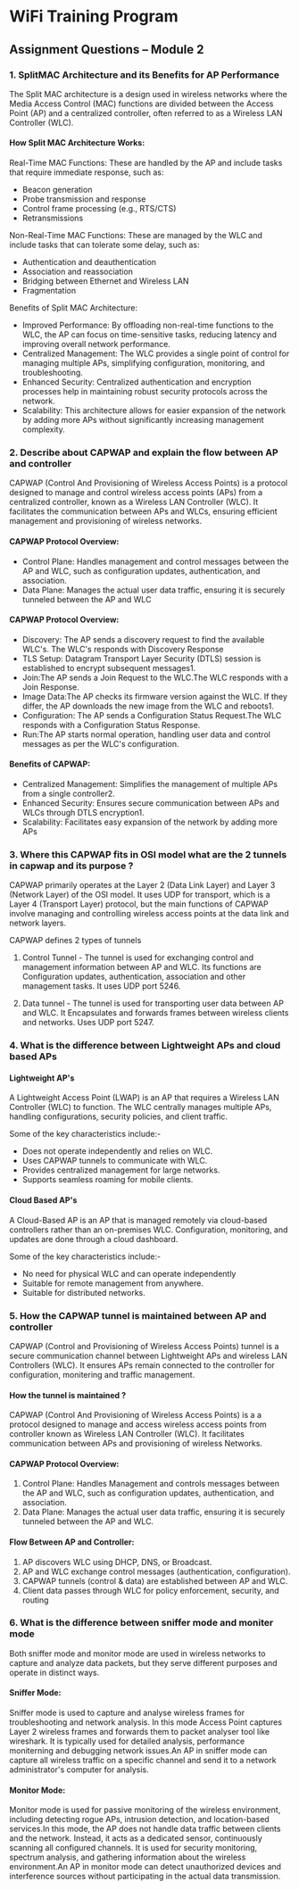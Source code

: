# WiFi Training Program  
## Assignment Questions – Module 2

### 1. SplitMAC Architecture and its Benefits for AP Performance
The Split MAC architecture is a design used in wireless networks where the Media Access Control (MAC) functions are divided between the Access Point (AP) and a centralized controller, often referred to as a Wireless LAN Controller (WLC).

#### How Split MAC Architecture Works:

Real-Time MAC Functions: These are handled by the AP and include tasks that require immediate response, such as:

- Beacon generation
- Probe transmission and response
- Control frame processing (e.g., RTS/CTS)
- Retransmissions

Non-Real-Time MAC Functions: These are managed by the WLC and include tasks that can tolerate some delay, such as:

- Authentication and deauthentication
- Association and reassociation
- Bridging between Ethernet and Wireless LAN
- Fragmentation

Benefits of Split MAC Architecture:
- Improved Performance: By offloading non-real-time functions to the WLC, the AP can focus on time-sensitive tasks, reducing latency and improving overall network performance.
- Centralized Management: The WLC provides a single point of control for managing multiple APs, simplifying configuration, monitoring, and troubleshooting.
- Enhanced Security: Centralized authentication and encryption processes help in maintaining robust security protocols across the network.
- Scalability: This architecture allows for easier expansion of the network by adding more APs without significantly increasing management complexity.

### 2. Describe about CAPWAP and explain the flow between AP and controller 

CAPWAP (Control And Provisioning of Wireless Access Points) is a protocol designed to manage and control wireless access points (APs) from a centralized controller, known as a Wireless LAN Controller (WLC). It facilitates the communication between APs and WLCs, ensuring efficient management and provisioning of wireless networks.

#### CAPWAP Protocol Overview:
- Control Plane: Handles management and control messages between the AP and WLC, such as configuration updates, authentication, and association.
- Data Plane: Manages the actual user data traffic, ensuring it is securely tunneled between the AP and WLC

#### CAPWAP Protocol Overview:

- Discovery: The AP sends a discovery request to find the available WLC's. The WLC's responds with Discovery Response
- TLS Setup: Datagram Transport Layer Security (DTLS) session is established to encrypt subsequent messages1.
- Join:The AP sends a Join Request to the WLC.The WLC responds with a Join Response.
- Image Data:The AP checks its firmware version against the WLC. If they differ, the AP downloads the new image from the WLC and reboots1.
- Configuration: The AP sends a Configuration Status Request.The WLC responds with a Configuration Status Response.
- Run:The AP starts normal operation, handling user data and control messages as per the WLC's configuration.

#### Benefits of CAPWAP:
- Centralized Management: Simplifies the management of multiple APs from a single controller2.
- Enhanced Security: Ensures secure communication between APs and WLCs through DTLS encryption1.
- Scalability: Facilitates easy expansion of the network by adding more APs

### 3. Where this CAPWAP fits in OSI model what are the 2 tunnels in capwap and its purpose ?

CAPWAP primarily operates at the Layer 2 (Data Link Layer) and Layer 3 (Network Layer) of the OSI model. It uses UDP for transport, which is a Layer 4 (Transport Layer) protocol, but the main functions of CAPWAP involve managing and controlling wireless access points at the data link and network layers.

CAPWAP defines 2 types of tunnels 

1. Control Tunnel - The tunnel is used for exchanging control and management information between AP and WLC. Its functions are Configuration updates, authentication, association and other management tasks. It uses UDP port 5246.

2. Data tunnel - The tunnel is used for transporting user data between AP and WLC. It Encapsulates and forwards frames between wireless clients and networks. Uses UDP port 5247.

### 4. What is the difference between Lightweight APs and cloud based APs

#### Lightweight AP's
A Lightweight Access Point (LWAP) is an AP that requires a Wireless LAN Controller (WLC) to function. The WLC centrally manages multiple APs, handling configurations, security policies, and client traffic.

Some of the key characteristics include:-
   - Does not operate independently and relies on WLC.
   - Uses CAPWAP tunnels to communicate with WLC.
   - Provides centralized management for large networks.
   - Supports seamless roaming for mobile clients.

#### Cloud Based AP's
A Cloud-Based AP is an AP that is managed remotely via cloud-based controllers rather than an on-premises WLC. Configuration, monitoring, and updates are done through a cloud dashboard.

Some of the key characteristics include:-
   - No need for physical WLC and can operate independently 
   - Suitable for remote management from anywhere.
   - Suitable for distributed networks.

### 5. How the CAPWAP tunnel is maintained between AP and controller 

CAPWAP (Control and Provisioning of Wireless Access Points) tunnel is a secure communication channel between Lightweight APs and wireless LAN Controllers (WLC). It ensures APs remain connected to the controller for configuration, monitering and traffic management.
 
#### How the tunnel is maintained ?

CAPWAP (Control And Provisioning of Wireless Access Points) is a a protocol designed to manage and access wireless access points from controller known as Wireless LAN Controller (WLC). It facilitates communication between APs and provisioning of wireless Networks.

#### CAPWAP Protocol Overview:

1. Control Plane: Handles Management and controls messages between the AP and WLC, such as configuration updates, authentication, and association.
2. Data Plane: Manages the actual user data traffic, ensuring it is securely tunneled between the AP and WLC.

#### Flow Between AP and Controller:

1. AP discovers WLC using DHCP, DNS, or Broadcast.
2. AP and WLC exchange control messages (authentication, configuration).
3. CAPWAP tunnels (control & data) are established between AP and WLC.
4. Client data passes through WLC for policy enforcement, security, and routing

### 6. What is the difference between sniffer mode and moniter mode

Both sniffer mode and monitor mode are used in wireless networks to capture and analyze data packets, but they serve different purposes and operate in distinct ways.

#### Sniffer Mode: 
Sniffer mode is used to capture and analyse wireless frames for troubleshooting and network analysis. In this mode Access Point captures Layer 2 wireless frames and forwards them to packet analyser tool like wireshark. It is typically used for detailed analysis, performance moniterning and debugging network issues.An AP in sniffer mode can capture all wireless traffic on a specific channel and send it to a network administrator's computer for analysis.

#### Monitor Mode:
Monitor mode is used for passive monitoring of the wireless environment, including detecting rogue APs, intrusion detection, and location-based services.In this mode, the AP does not handle data traffic between clients and the network. Instead, it acts as a dedicated sensor, continuously scanning all configured channels. It is used for security monitoring, spectrum analysis, and gathering information about the wireless environment.An AP in monitor mode can detect unauthorized devices and interference sources without participating in the actual data transmission.

